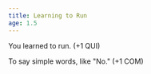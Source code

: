 ```yaml
---
title: Learning to Run
age: 1.5
---
```

You learned to run. (+1 QUI)

To say simple words, like "No." (+1 COM)
